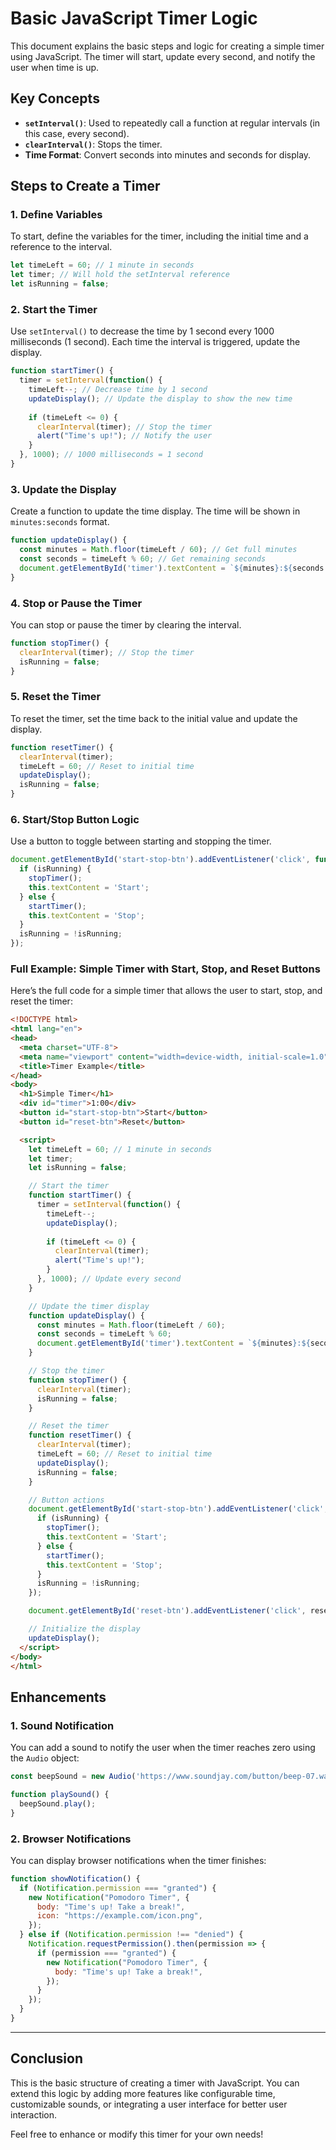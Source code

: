 
# Basic JavaScript Timer Logic

This document explains the basic steps and logic for creating a simple timer using JavaScript. The timer will start, update every second, and notify the user when time is up.

## Key Concepts

- **`setInterval()`**: Used to repeatedly call a function at regular intervals (in this case, every second).
- **`clearInterval()`**: Stops the timer.
- **Time Format**: Convert seconds into minutes and seconds for display.

## Steps to Create a Timer

### 1. Define Variables

To start, define the variables for the timer, including the initial time and a reference to the interval.

```javascript
let timeLeft = 60; // 1 minute in seconds
let timer; // Will hold the setInterval reference
let isRunning = false;
```

### 2. Start the Timer

Use `setInterval()` to decrease the time by 1 second every 1000 milliseconds (1 second). Each time the interval is triggered, update the display.

```javascript
function startTimer() {
  timer = setInterval(function() {
    timeLeft--; // Decrease time by 1 second
    updateDisplay(); // Update the display to show the new time
    
    if (timeLeft <= 0) {
      clearInterval(timer); // Stop the timer
      alert("Time's up!"); // Notify the user
    }
  }, 1000); // 1000 milliseconds = 1 second
}
```

### 3. Update the Display

Create a function to update the time display. The time will be shown in `minutes:seconds` format.

```javascript
function updateDisplay() {
  const minutes = Math.floor(timeLeft / 60); // Get full minutes
  const seconds = timeLeft % 60; // Get remaining seconds
  document.getElementById('timer').textContent = `${minutes}:${seconds < 10 ? '0' + seconds : seconds}`;
}
```

### 4. Stop or Pause the Timer

You can stop or pause the timer by clearing the interval.

```javascript
function stopTimer() {
  clearInterval(timer); // Stop the timer
  isRunning = false;
}
```

### 5. Reset the Timer

To reset the timer, set the time back to the initial value and update the display.

```javascript
function resetTimer() {
  clearInterval(timer);
  timeLeft = 60; // Reset to initial time
  updateDisplay();
  isRunning = false;
}
```

### 6. Start/Stop Button Logic

Use a button to toggle between starting and stopping the timer.

```javascript
document.getElementById('start-stop-btn').addEventListener('click', function() {
  if (isRunning) {
    stopTimer();
    this.textContent = 'Start';
  } else {
    startTimer();
    this.textContent = 'Stop';
  }
  isRunning = !isRunning;
});
```

### Full Example: Simple Timer with Start, Stop, and Reset Buttons

Here’s the full code for a simple timer that allows the user to start, stop, and reset the timer:

```html
<!DOCTYPE html>
<html lang="en">
<head>
  <meta charset="UTF-8">
  <meta name="viewport" content="width=device-width, initial-scale=1.0">
  <title>Timer Example</title>
</head>
<body>
  <h1>Simple Timer</h1>
  <div id="timer">1:00</div>
  <button id="start-stop-btn">Start</button>
  <button id="reset-btn">Reset</button>

  <script>
    let timeLeft = 60; // 1 minute in seconds
    let timer;
    let isRunning = false;

    // Start the timer
    function startTimer() {
      timer = setInterval(function() {
        timeLeft--;
        updateDisplay();
        
        if (timeLeft <= 0) {
          clearInterval(timer);
          alert("Time's up!");
        }
      }, 1000); // Update every second
    }

    // Update the timer display
    function updateDisplay() {
      const minutes = Math.floor(timeLeft / 60);
      const seconds = timeLeft % 60;
      document.getElementById('timer').textContent = `${minutes}:${seconds < 10 ? '0' + seconds : seconds}`;
    }

    // Stop the timer
    function stopTimer() {
      clearInterval(timer);
      isRunning = false;
    }

    // Reset the timer
    function resetTimer() {
      clearInterval(timer);
      timeLeft = 60; // Reset to initial time
      updateDisplay();
      isRunning = false;
    }

    // Button actions
    document.getElementById('start-stop-btn').addEventListener('click', function() {
      if (isRunning) {
        stopTimer();
        this.textContent = 'Start';
      } else {
        startTimer();
        this.textContent = 'Stop';
      }
      isRunning = !isRunning;
    });

    document.getElementById('reset-btn').addEventListener('click', resetTimer);

    // Initialize the display
    updateDisplay();
  </script>
</body>
</html>
```

## Enhancements

### 1. Sound Notification
You can add a sound to notify the user when the timer reaches zero using the `Audio` object:

```javascript
const beepSound = new Audio('https://www.soundjay.com/button/beep-07.wav'); // Replace with desired sound URL

function playSound() {
  beepSound.play();
}
```

### 2. Browser Notifications
You can display browser notifications when the timer finishes:

```javascript
function showNotification() {
  if (Notification.permission === "granted") {
    new Notification("Pomodoro Timer", {
      body: "Time's up! Take a break!",
      icon: "https://example.com/icon.png",
    });
  } else if (Notification.permission !== "denied") {
    Notification.requestPermission().then(permission => {
      if (permission === "granted") {
        new Notification("Pomodoro Timer", {
          body: "Time's up! Take a break!",
        });
      }
    });
  }
}
```

---

## Conclusion

This is the basic structure of creating a timer with JavaScript. You can extend this logic by adding more features like configurable time, customizable sounds, or integrating a user interface for better user interaction.

Feel free to enhance or modify this timer for your own needs!
